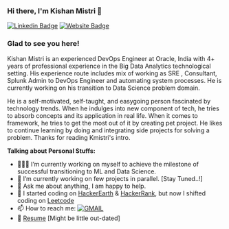 ### Hi there, I'm Kishan Mistri 👋

[![Linkedin Badge](https://img.shields.io/badge/-LinkedIn-0e76a8?style=flat-square&logo=Linkedin&logoColor=white)](https://www.linkedin.com/in/kishan-mistri/)
[![Website Badge](https://img.shields.io/badge/Website-3b5998?style=flat-square&logo=google-chrome&logoColor=white)](https://kishan-mistri.netlify.app/)

### Glad to see you here! 

Kishan Mistri is an experienced DevOps Engineer at Oracle, India with 4+ years of professional experience in the Big Data Analytics technological setting. His experience route includes mix of working as SRE , Consultant, Splunk Admin to DevOps Engineer and automating system processes. He is currently working on his transition to Data Science problem domain. 

He is a self-motivated, self-taught, and easygoing person fascinated by technology trends. When he indulges into new component of tech, he tries to absorb concepts and its application in real life. When it comes to framework, he tries to get the most out of it by creating pet project. He likes to continue learning by doing and integrating side projects for solving a problem. Thanks for reading Kmistri's intro. 

**Talking about Personal Stuffs:**

- 👨🏻‍💻 I’m currently working on myself to achieve the milestone of successful transitioning to ML and Data Science.
- 🚀 I’m currently working on few projects in parallel. [Stay Tuned..!]
- 💬 Ask me about anything, I am happy to help.
- 📝 I started coding on [HackerEarth](https://www.hackerearth.com/@14bit029) & [HackerRank](https://www.hackerrank.com/14bit029), but now I shifted coding on [Leetcode](https://leetcode.com/kmistri/)
- 📫 How to reach me: [![GMAIL](https://img.shields.io/badge/-GMAIL-FF0000?style=flat-square&logo=gmail&logoColor=white)](mailto:kishan.mistri.111@gmail.com?subject=[GitHub]%20<SUBJECT>)
- 📝 [Resume](https://drive.google.com/file/d/1etaCwOFlTbQS2Ko21aaokjFZhpjb9ODJ/view?usp=sharing)  [Might be little out-dated]

</br>
